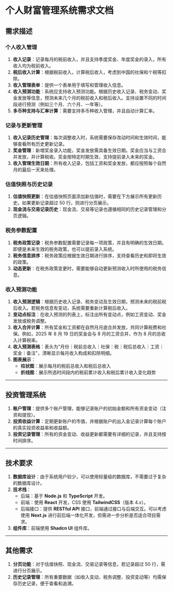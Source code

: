 # 个人财富管理系统需求文档

## 需求描述

### 个人收入管理

1. **收入记录**：记录每月的税前收入，并且支持季度奖金、年度奖金的录入，所有收入均为税前收入。
2. **税后收入计算**：根据税前收入，计算税后收入，考虑到中国的社保和个税等扣除。
3. **收入管理表单**：提供一个表单用于填写和管理收入信息。
4. **收入预测功能**：系统应支持收入预测功能。根据历史收入记录、税务变动、奖金发放等信息，预测未来几个月的税前收入和税后收入。支持设置不同的时间段进行预测（例如三个月、六个月、一年等）。
5. **多币种支持与汇率计算**：需要支持多币种收入管理，并且自动计算汇率。

### 记录与更新管理

1. **收入记录历史管理**：每次调整收入时，系统需要保存改动时间和生效时间，能够查看所有历史更新记录。
2. **奖金管理**：新增奖金录入功能，奖金发放需具备生效日期。奖金应当与工资合并发放，并计算税收。奖金按特定时期生效，支持提前录入未来的奖金。
3. **收入管理生效日期**：所有收入记录，包括工资和奖金发放，都应按照每个自然月的最后一天来处理。

### 估值快照与历史记录

1. **估值快照更新**：在估值快照页面添加新估值时，需要在下方展示所有更新历史。如果更新记录超过 50 行，则进行分页展示。
2. **现金流与交易记录历史**：现金流、交易等记录也遵循相同的历史记录管理和分页逻辑。

### 税务参数配置

1. **税务政策记录**：税务参数配置需要记录每一项政策，并且有明确的生效日期。即便是未来生效的税务政策，也可以提前录入系统。
2. **税务信息排序**：税务政策应根据生效日期进行排序，支持查看历史和即将生效的政策。
3. **动态更新**：在税务政策变更时，需要能够自动更新预测收入时所使用的税务信息。

### 收入预测功能

1. **收入预测逻辑**：根据历史收入记录、税务变动及生效日期，预测未来的税前税后收入。若税务信息有变动，系统需要重新计算税后收入。
2. **变动点标注**：在收入预测的列表上，标注出所有变动点，例如工资变动、奖金发放或税务调整。
3. **收入合并计算**：所有奖金和工资都在自然月月底合并发放，共同计算税费和社保。例如，2025 年 8 月 19 日的奖金会与 8 月的工资合并，作为 8 月的总收入计算税率。
4. **收入预测表格**：表头为"月份｜税前总收入｜社保｜税｜税后总收入｜工资｜奖金｜备注"，清晰显示每月收入构成和扣除明细。
5. **图表展示**：
   - **柱状图**：展示每月的税前总收入和税后总收入
   - **折线图**：展示所选时间段内的税前累计收入和税后累计收入变化趋势

---

## 投资管理系统

1. **账户管理**：提供多个账户管理，能够记录账户的初始金额和所有资金变动（注资和提现）。
2. **投资收益计算**：定期更新账户的市值，并根据账户的出入金记录计算每个账户的真实投资收益率和收益额。
3. **投资记录管理**：所有的资金变动、收益更新都需要有详细的记录，并且支持按时间排序。

---

## 技术要求

1. **数据库设计**：由于系统用户较少，可以使用轻量级的数据库，不需要过于复杂的数据库设计。
2. **技术栈**：
   - 后端：基于 **Node.js** 和 **TypeScript** 开发。
   - 前端：使用 **React** 开发，CSS 使用 **TailwindCSS**（版本 4.x）。
   - 后端接口：提供 **RESTful API** 接口，前端通过接口与后端交互。可以考虑使用 **Next.js** 进行前后端一体化开发，但需进一步分析是否适合项目需求。
3. **组件库**：前端使用 **Shadcn UI** 组件库。

---

## 其他需求

1. **分页功能**：对于估值快照、现金流、交易记录等信息，若记录超过 50 行，需进行分页展示。
2. **历史记录管理**：所有重要数据（如收入变动、税务调整、投资变动等）均需保存历史记录，便于查看和追溯。
